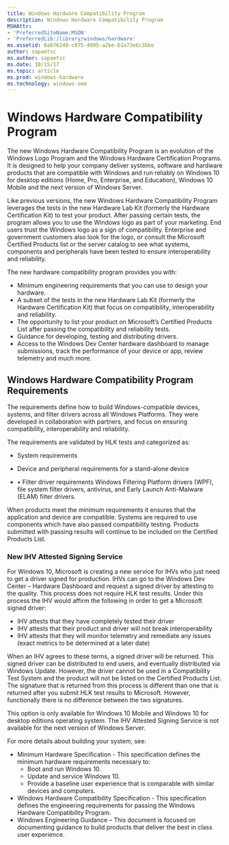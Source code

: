 ```yaml
---
title: Windows Hardware Compatibility Program
description: Windows Hardware Compatibility Program
MSHAttr:
- 'PreferredSiteName:MSDN'
- 'PreferredLib:/library/windows/hardware'
ms.assetid: 6ab76249-c075-4995-a2be-61a73e6c3bbe
author: sapaetsc
ms.author: sapaetsc
ms.date: 10/15/17
ms.topic: article
ms.prod: windows-hardware
ms.technology: windows-oem
---
```


# Windows Hardware Compatibility Program


The new Windows Hardware Compatibility Program is an evolution of the Windows Logo Program and the Windows Hardware Certification Programs. It is designed to help your company deliver systems, software and hardware products that are compatible with Windows and run reliably on Windows 10 for desktop editions (Home, Pro, Enterprise, and Education), Windows 10 Mobile and the next version of Windows Server.

Like previous versions, the new Windows Hardware Compatibility Program leverages the tests in the new Hardware Lab Kit (formerly the Hardware Certification Kit) to test your product. After passing certain tests, the program allows you to use the Windows logo as part of your marketing. End users trust the Windows logo as a sign of compatibility. Enterprise and government customers also look for the logo, or consult the Microsoft Certified Products list or the server catalog to see what systems, components and peripherals have been tested to ensure interoperability and reliability.

The new hardware compatibility program provides you with:

-   Minimum engineering requirements that you can use to design your hardware.
-   A subset of the tests in the new Hardware Lab Kit (formerly the Hardware Certification Kit) that focus on compatibility, interoperability and reliability.
-   The opportunity to list your product on Microsoft’s Certified Products List after passing the compatibility and reliability tests.
-   Guidance for developing, testing and distributing drivers.
-   Access to the Windows Dev Center hardware dashboard to manage submissions, track the performance of your device or app, review telemetry and much more.

## <span id="Windows_Hardware_Compatibility_Program__Requirements"></span><span id="windows_hardware_compatibility_program__requirements"></span><span id="WINDOWS_HARDWARE_COMPATIBILITY_PROGRAM__REQUIREMENTS"></span>Windows Hardware Compatibility Program Requirements


The requirements define how to build Windows-compatible devices, systems, and filter drivers across all Windows Platforms. They were developed in collaboration with partners, and focus on ensuring compatibility, interoperability and reliability.

The requirements are validated by HLK tests and categorized as:

-   System requirements

-   Device and peripheral requirements for a stand-alone device

-   • Filter driver requirements Windows Filtering Platform drivers (WPF), file system filter drivers, antivirus, and Early Launch Anti-Malware (ELAM) filter drivers.

When products meet the minimum requirements it ensures that the application and device are compatible. Systems are required to use components which have also passed compatibility testing. Products submitted with passing results will continue to be included on the Certified Products List.

### <span id="New_IHV_Attested_Signing_Service"></span><span id="new_ihv_attested_signing_service"></span><span id="NEW_IHV_ATTESTED_SIGNING_SERVICE"></span>New IHV Attested Signing Service

For Windows 10, Microsoft is creating a new service for IHVs who just need to get a driver signed for production. IHVs can go to the Windows Dev Center – Hardware Dashboard and request a signed driver by attesting to the quality. This process does not require HLK test results. Under this process the IHV would affirm the following in order to get a Microsoft signed driver:

-   IHV attests that they have completely tested their driver
-   IHV attests that their product and driver will not break interoperability
-   IHV attests that they will monitor telemetry and remediate any issues (exact metrics to be determined at a later date)

When an IHV agrees to these terms, a signed driver will be returned. This signed driver can be distributed to end users, and eventually distributed via Windows Update. However, the driver cannot be used in a Compatibility Test System and the product will not be listed on the Certified Products List. The signature that is returned from this process is different than one that is returned after you submit HLK test results to Microsoft. However, functionally there is no difference between the two signatures.

This option is only available for Windows 10 Mobile and Windows 10 for desktop editions operating system. The IHV Attested Signing Service is not available for the next version of Windows Server.

For more details about building your system, see:

-   Minimum Hardware Specification - This specification defines the minimum hardware requirements necessary to:
    -   Boot and run Windows 10.
    -   Update and service Windows 10.
    -   Provide a baseline user experience that is comparable with similar devices and computers.
-   Windows Hardware Compatibility Specification - This specification defines the engineering requirements for passing the Windows Hardware Compatibility Program.
-   Windows Engineering Guidance – This document is focused on documenting guidance to build products that deliver the best in class user experience.

 

 






